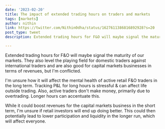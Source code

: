 ```yaml
---
date: '2023-02-20'
title: The impact of extended trading hours on traders and markets
tags: [markets]
author: nithin
link: https://twitter.com/Nithin0dha/status/1627611386816892928?s=20
post_type: tweet
description: Extended trading hours for F&O will maybe signal the maturity of our markets...

---
```


Extended trading hours for F&O will maybe signal the maturity of our markets. They also level the playing field for domestic traders against international traders and are also good for capital markets businesses in terms of revenues, but I'm conflicted. 

I'm unsure how it will affect the mental health of active retail F&O traders in the long term. Tracking P&L for long hours is stressful & can affect life outside trading. Also, active traders don't make money, primarily due to overtrading. Longer hours can accentuate this. 

While it could boost revenues for the capital markets business in the short term, I'm unsure if retail investors will end up doing better. This could then potentially lead to lower participation and liquidity in the longer run, which will affect everyone. 


